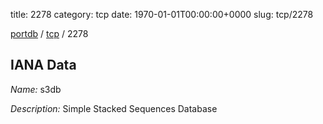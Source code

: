title: 2278
category: tcp
date: 1970-01-01T00:00:00+0000
slug: tcp/2278

[portdb](/) / [tcp](/category/tcp.html) / 2278


## IANA Data

_Name:_ s3db

_Description:_ Simple Stacked Sequences Database


